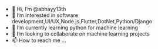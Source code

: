 - 👋 Hi, I’m @abhayy13th
- 👀 I’m interested in software development,UI/UX,Node.js,Flutter,DotNet,Python/Django
- 🌱 I’m currently learning python for machine learning
- 💞️ I’m looking to collaborate on machine learning projects
- 📫 How to reach me ...

<!---
abhayy13th/abhayy13th is a ✨ special ✨ repository because its `README.md` (this file) appears on your GitHub profile.
You can click the Preview link to take a look at your changes.
--->
